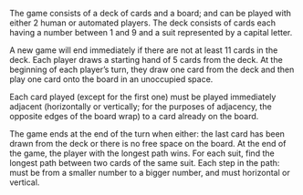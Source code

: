 The game consists of a deck of cards and a board; and can be played with either 2 human or automated players. The deck consists of cards each having a number between 1 and 9 and a suit represented by a capital letter.

A new game will end immediately if there are not at least 11 cards in the deck. Each player draws a starting hand of 5 cards from the deck. At the beginning of each player’s turn, they draw one card from the deck and then play one card onto the board in an unoccupied space.

Each card played (except for the first one) must be played immediately adjacent (horizontally or vertically; for the purposes of adjacency, the opposite edges of the board wrap) to a card already on the board.

The game ends at the end of the turn when either: the last card has been drawn from the deck or there is no free space on the board. At the end of the game, the player with the longest path wins. For each suit, find the longest path between two cards of the same suit. Each step in the path: must be from a smaller number to a bigger number, and must horizontal or vertical.